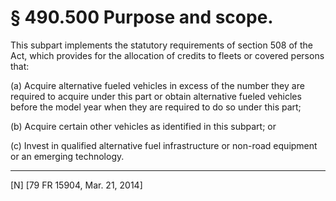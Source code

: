 # § 490.500   Purpose and scope.

This subpart implements the statutory requirements of section 508 of the Act, which provides for the allocation of credits to fleets or covered persons that:


(a) Acquire alternative fueled vehicles in excess of the number they are required to acquire under this part or obtain alternative fueled vehicles before the model year when they are required to do so under this part;


(b) Acquire certain other vehicles as identified in this subpart; or


(c) Invest in qualified alternative fuel infrastructure or non-road equipment or an emerging technology.



---

[N] [79 FR 15904, Mar. 21, 2014]




